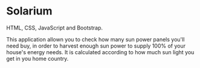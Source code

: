 # Solarium

HTML, CSS, JavaScript and Bootstrap.

This application allown you to check how many sun power panels you'll need buy, in order to harvest enough sun power to supply 100% of your house's energy needs. 
It is calculated according to how much sun light you get in you home country.

